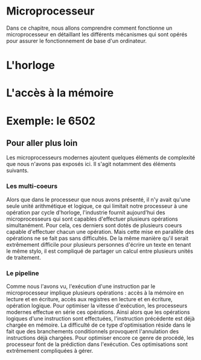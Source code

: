 Microprocesseur
===============

Dans ce chapitre, nous allons comprendre comment fonctionne un microprocesseur en détaillant les différents mécanismes qui sont opérés pour assurer le fonctionnement de base d'un ordinateur. 

# L'horloge

# L'accès à la mémoire


# Exemple: le 6502


## Pour aller plus loin
Les microprocesseurs modernes ajoutent quelques éléments de complexité que nous n'avons pas exposés ici. Il s'agit notamment des éléments suivants.
### Les multi-coeurs
Alors que dans le processeur que nous avons présenté, il n'y avait qu'une seule unité arithmétique et logique, ce qui limitait notre processeur à une opération par cycle d'horloge, l'industrie fournit aujourd'hui des microprocesseurs qui sont capables d'effectuer plusieurs opérations simultanément. Pour cela, ces derniers sont dotés de plusieurs coeurs capable d'effectuer chacun une opération. Mais cette mise en parallèle des opérations ne se fait pas sans difficultés. De la même manière qu'il serait extrêmement difficile pour plusieurs personnes d'écrire un texte en tenant le même stylo, il est compliqué de partager un calcul entre plusieurs unités de traitement.
### Le pipeline
Comme nous l'avons vu, l'exécution d'une instruction par le microprocesseur implique plusieurs opérations : accès à la mémoire en lecture et en écriture, accès aux registres en lecture et en écriture, opération logique. Pour optimiser la vitesse d'exécution, les processeurs modernes effectue en série ces opérations. Ainsi alors que les opérations logiques d'une instruction sont effectuées, l'instruction précédente est déjà chargée en mémoire. La difficulté de ce type d'optimisation réside dans le fait que des branchements conditionnels provoquent l'annulation des instructions déjà chargées. Pour optimiser encore ce genre de procédé, les processeur font de la prédiction dans l'exécution. Ces optimisations sont extrêmement compliquées à gérer.